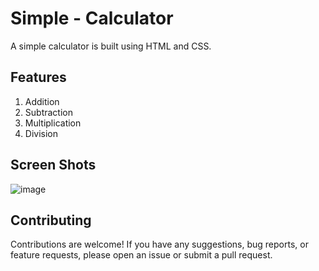 # Simple - Calculator
A simple calculator is built using HTML and CSS.

## Features
1. Addition
2. Subtraction
3. Multiplication
4. Division

## Screen Shots
![image](https://github.com/VarshiniShreeV/CODSOFT/assets/117148310/aad07a2a-741e-4a8e-85c4-62834f7460ef)

## Contributing
Contributions are welcome! If you have any suggestions, bug reports, or feature requests, please open an issue or submit a pull request.
